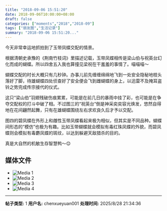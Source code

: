 ```yaml
---
title: "2018-09-06 15:51:20"
date: 2018-09-06T10:00:00+08:00
draft: false
categories: ["moments","2018","2018-09"]
tags: ["朋友圈","生活记录"]
summary: "2018-09-06 15:51:20..."
---
```


今天非常幸运地抓拍到了玉带凤蝶交配的情景。

根据清朝史承豫的《荆南竹枝词》里描述记载，玉带凤蝶相传是梁山伯与祝英台幻化而成的蝴蝶。所以四舍五入我也算撞见梁祝在干羞羞的事情了。喵喵喵～

蝴蝶交配的时长大概只有几秒钟。办事儿前先缠缠绵绵地飞到一处安全隐秘地枝头落好了脚，待雄蝴蝶四处侦查好了安全便会飞到雌蝴蝶的身上，以迅雷不及掩耳盗铃之势完成传宗接代的仪式。

这只“梁山伯”羽翅残破伤痕累累，可能是在前几日的暴雨中挂了彩，也可能是在争夺交配权的打斗中破了相。不过图三的“祝英台”倒是神采奕奕容光焕发，悠然自得地在花间翩然起舞，只有在雄蝴蝶围绕左右求欢良久后才予以交配。

图四的碧凤蝶在外形上和雌性玉带凤蝶看起来极为相似，但其实是不同品种。蝴蝶间形态的“模仿”也极为有趣。比如玉带蝴蝶就会模拟有毒红珠凤蝶的外貌，而碧凤蝶则会模拟有毒麝凤蝶的斑纹，以达到躲避天敌猎杀的目的。

真是大自然的机敏生存智慧鸭～😌

## 媒体文件

- ![Media 1](/Moments/photos/2018-09-06/201809061551200.jpg)
- ![Media 2](/Moments/photos/2018-09-06/201809061551201.jpg)
- ![Media 3](/Moments/photos/2018-09-06/201809061551202.jpg)
- ![Media 4](/Moments/photos/2018-09-06/201809061551203.jpg)

---

**帖子类型:** 1
**用户名:** chenxueyuan001
**处理时间:** 2025/8/28 21:34:36